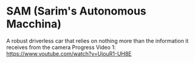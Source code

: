 # SAM (Sarim's Autonomous Macchina)
A robust driverless car that relies on nothing more than the information it receives from the camera
Progress Video 1: https://www.youtube.com/watch?v=UjouR1-UH8E
